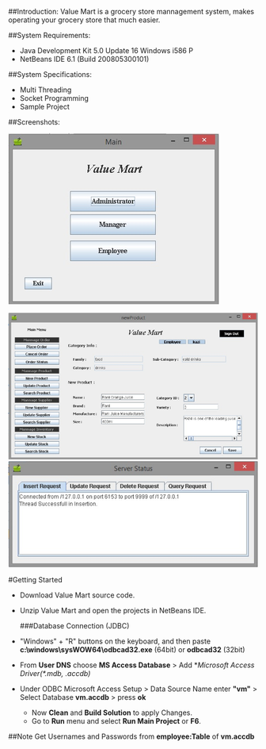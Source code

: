 ##Introduction:
Value Mart is a grocery store mannagement system, makes operating your grocery store that much easier.

##System Requirements:
  - Java Development Kit 5.0 Update 16 Windows i586 P
  - NetBeans IDE 6.1 (Build 200805300101)

##System Specifications:
  - Multi Threading
  - Socket Programming
  - Sample Project

##Screenshots:
   [<pre><img src="https://raw.githubusercontent.com/m-fahim/Value-Mart/master/client/src/images/scr.jpg"></pre>](https://github.com/m-fahim/Value-Mart/)
   [<div style="display:block;margin:auto;"><img src="https://raw.githubusercontent.com/m-fahim/Value-Mart/master/client/src/images/scr2.jpg"></div>](https://github.com/m-fahim/Value-Mart/)
   [<div style="text-align:center"><img src="https://raw.githubusercontent.com/m-fahim/Value-Mart/master/server/src/images/scr3.jpg"></div>](https://github.com/m-fahim/Value-Mart/)

#Getting Started
  - Download Value Mart source code.
  - Unzip Value Mart and open the projects in NetBeans IDE.
  
    ###Database Connection (JDBC)
- "Windows" + "R" buttons on the keyboard, and then paste **c:\windows\sysWOW64\odbcad32.exe** (64bit) or **odbcad32** (32bit)
- From **User DNS** choose **MS Access Database** > Add **Microsoft Access Driver(*.mdb, *.accdb)**
- Under ODBC Microsoft Access Setup > Data Source Name enter **"vm"** > Select Database **vm.accdb** > press **ok**

  - Now **Clean** and **Build Solution** to apply Changes.
  - Go to **Run** menu and select **Run Main Project** or **F6**.
  
##Note
Get Usernames and Passwords from **employee:Table** of **vm.accdb**
